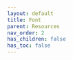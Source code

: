 ```yaml
---
layout: default
title: Font
parent: Resources
nav_order: 2
has_children: false
has_toc: false
---
```

